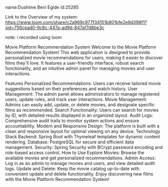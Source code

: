 name:Dushime Beni Egide
id:25285


Link to the Overview of my system: https://www.loom.com/share/c2a969c977f34151b801bfe2e9d398f1?sid=756cead0-9c8c-447a-ad9d-847af7d8be3c

note: i recorded using loom


Movie Platform Recommendation System
Welcome to the Movie Platform Recommendation System! This web application is designed to provide personalized movie recommendations for users, making it easier to discover films they'll love. It features a user-friendly interface, robust search functionality, and an intuitive admin panel for managing movies and user interactions.

Features
Personalized Recommendations: Users can receive tailored movie suggestions based on their preferences and watch history.
User Management: The admin panel allows administrators to manage registered users, update roles, and track user interactions.
Movie Management: Admins can easily add, update, or delete movies, and designate specific films as recommended.
Search Functionality: Users can search for movies by ID, with detailed results displayed in an organized layout.
Audit Logs: Comprehensive audit trails to monitor system actions and ensure accountability.
Modern and Responsive Design: The platform is built with a clean and responsive layout for optimal viewing on any device.
Technology Stack
Backend: Spring Boot with Thymeleaf templates for dynamic content rendering.
Database: PostgreSQL for secure and efficient data management.
Security: Spring Security with BCrypt password encoding and role-based access control.
How to Use
Explore Movies: Browse the available movies and get personalized recommendations.
Admin Access: Log in as an admin to manage movies and users, and view detailed audit logs.
Update and Delete: Keep the movie catalog up-to-date with convenient update and delete functionality.
Enjoy discovering new films with the Movie Platform Recommendation System!
